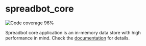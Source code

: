 spreadbot_core
=====

![Code coverage 96%](https://img.shields.io/badge/coverage-96%25-green.svg)

Spreadbot core application is an in-memory data store with high performance in mind.
Check the [documentation](http://docs.spreadbot.io) for details.
